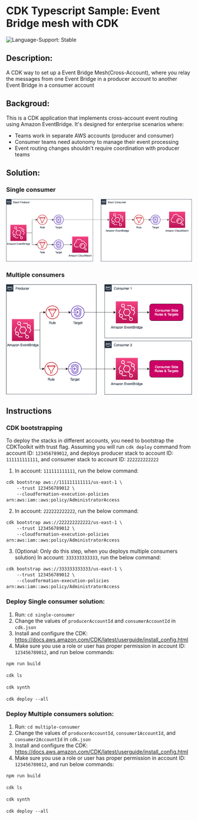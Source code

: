 # CDK Typescript Sample: Event Bridge mesh with CDK

![Language-Support: Stable](https://img.shields.io/badge/language--support-stable-success.svg?style=for-the-badge)

## Description:
A CDK way to set up a Event Bridge Mesh(Cross-Account), where you relay the messages from one Event Bridge in a producer account to another Event Bridge in a consumer account

## Backgroud:
This is a CDK application that implements cross-account event routing using Amazon EventBridge. It's designed for enterprise scenarios where:

- Teams work in separate AWS accounts (producer and consumer)
- Consumer teams need autonomy to manage their event processing
- Event routing changes shouldn't require coordination with producer teams

## Solution:

### Single consumer
![architecture](./images/single-consumer.png)

### Multiple consumers
![architecture](./images/multi-consumers.png)


## Instructions

### CDK bootstrapping
To deploy the stacks in different accounts, you need to bootstrap the CDKToolkit with trust flag. Assuming you will run `cdk deploy` command from account ID: `123456789012`, and deploys producer stack to account ID: `111111111111`, and consumer stack to account ID: `222222222222`

1. In account: `111111111111`, run the below command:
```
cdk bootstrap aws://111111111111/us-east-1 \
    --trust 123456789012 \
    --cloudformation-execution-policies arn:aws:iam::aws:policy/AdministratorAccess
```

2. In account: `222222222222`, run the below command:
```
cdk bootstrap aws://222222222222/us-east-1 \
    --trust 123456789012 \
    --cloudformation-execution-policies arn:aws:iam::aws:policy/AdministratorAccess
```

3. (Optional: Only do this step, when you deploys multiple consumers solution) In account: `333333333333`, run the below command:
```
cdk bootstrap aws://333333333333/us-east-1 \
    --trust 123456789012 \
    --cloudformation-execution-policies arn:aws:iam::aws:policy/AdministratorAccess
```

### Deploy Single consumer solution:
1. Run: `cd single-consumer`
2. Change the values of `producerAccountId` and `consumerAccountId` in `cdk.json`
3. Install and configure the CDK: https://docs.aws.amazon.com/CDK/latest/userguide/install_config.html
4. Make sure you use a role or user has proper permission in account ID: `123456789012`, and run below commands:
```shell
npm run build

cdk ls

cdk synth

cdk deploy --all
```

### Deploy Multiple consumers solution:
1. Run: `cd multiple-consumer`
2. Change the values of `producerAccountId`, `consumer1AccountId`, and `consumer2AccountId` in `cdk.json`
3. Install and configure the CDK: https://docs.aws.amazon.com/CDK/latest/userguide/install_config.html
4. Make sure you use a role or user has proper permission in account ID: `123456789012`, and run below commands:
```shell
npm run build

cdk ls

cdk synth

cdk deploy --all
```
